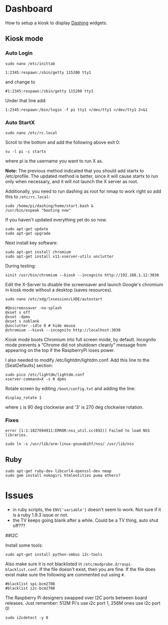 

# Dashboard

How to setup a kiosk to display [Dashing](http://dashing.io) widgets.

## Kiosk mode

### Auto Login

    sudo nano /etc/inittab

    1:2345:respawn:/sbin/getty 115200 tty1

and change to

    #1:2345:respawn:/sbin/getty 115200 tty1

Under that line add:

    1:2345:respawn:/bin/login -f pi tty1 </dev/tty1 >/dev/tty1 2>&1

### Auto StartX

    sudo nano /etc/rc.local

Scroll to the bottom and add the following above exit 0:

    su -l pi -c startx

where pi is the username you want to run X as.

**Note:** The previous method indicated that you should add startx to /etc/profile. The updated method is better, since it will cause startx to run only when necessary, and it will not launch the X server as root.

Additionally, you need to run dashing as root for nmap to work right so add this to `/etc/rc.local`:

    sudo /home/pi/dashing/home/start.bash &
    /usr/bin/espeak "booting now"

If you haven't updated everything yet do so now.

	sudo apt-get update
	sudo apt-get upgrade

Next install key software:

	sudo apt-get install chromium
	sudo apt-get install x11-xserver-utils unclutter

During testing:

    xinit /usr/bin/chromium --kiosk --incognito http://192.168.1.12:3030

Edit the X-Server to disable the screensaver and launch Google's chromium in kiosk mode without a desktop (saves resources).

	sudo nano /etc/xdg/lxsession/LXDE/autostart

	#@xscreensaver -no-splash
	@xset s off
	@xset -dpms
	@xset s noblank
	@unclutter -idle 0 # hide mouse
	@chromium --kiosk --incognito http://localhost:3030

Kiosk mode boots Chromium into full screen mode, by default. Incognito mode prevents a “Chrome did not shutdown cleanly” message from appearing on the top if the RaspberryPi loses power.

I also needed to modify /etc/lightdm/lightdm.conf. Add this line to the [SeatDefaults] section:

    sudo pico /etc/lightdm/lightdm.conf
    xserver-command=X -s 0 dpms


Rotate screen by editing `/boot/config.txt` and adding the line:

    display_rotate 1

where `1` is 90 deg clockwise and '3' is 270 deg clockwise rotation.

### Fixes

    error [1:1:1827694911:ERROR:nss_util.cc(692)] Failed to load NSS libraries.

    sudo ln -s /usr/lib/arm-linux-gnueabihf/nss/ /usr/lib/nss

## Ruby

    sudo apt-get ruby-dev libcurl4-openssl-dev nmap
    sudo gem install nokogiri htmlentities puma others?


# Issues

- in ruby scripts, the `ENV['variable']` doesn't seem to work. Not sure if it is a ruby 1.9.3 issue or not.
- the TV keeps going blank after a while. Could be a TV thing, auto shut off???
 
##I2C

Install some tools:

    sudo apt-get install python-smbus i2c-tools

Also make sure it is not blacklisted in `/etc/modprobe.d/raspi-blacklist.conf`. If the file doesn't exist, then you are fine. If the file does exist make sure the following are commented out using `#`.

    #blacklist spi-bcm2708
    #blacklist i2c-bcm2708

The Raspberry Pi designers swapped over I2C ports between board releases. Just remember: 512M Pi's use i2c port 1, 256M ones use i2c port 0!

    sudo i2cdetect -y 0


